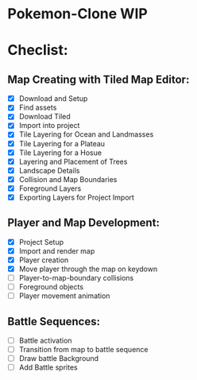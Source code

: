 # Pokemon-Clone WIP

# Checlist:

## Map Creating with Tiled Map Editor:

- [x] Download and Setup
- [x] Find assets
- [x] Download Tiled
- [x] Import into project
- [x] Tile Layering for Ocean and Landmasses
- [x] Tile Layering for a Plateau
- [x] Tile Layering for a Hosue
- [x] Layering and Placement of Trees
- [x] Landscape Details
- [x] Collision and Map Boundaries
- [x] Foreground Layers
- [x] Exporting Layers for Project Import

## Player and Map Development:

- [x] Project Setup
- [x] Import and render map
- [x] Player creation
- [x] Move player through the map on keydown
- [ ] Player-to-map-boundary collisions
- [ ] Foreground objects
- [ ] Player movement animation

## Battle Sequences:

- [ ] Battle activation
- [ ] Transition from map to battle sequence
- [ ] Draw battle Background
- [ ] Add Battle sprites
